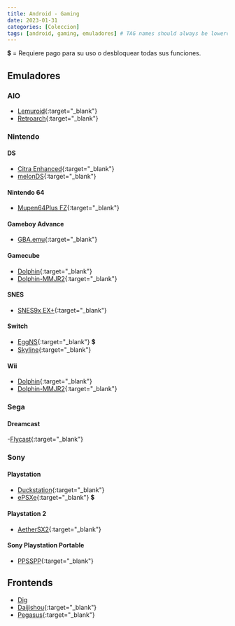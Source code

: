 ```yaml
---
title: Android - Gaming
date: 2023-01-31
categories: [Coleccion]
tags: [android, gaming, emuladores] # TAG names should always be lowercase
---
```


&#128178; = Requiere pago para su uso o desbloquear todas sus funciones.

## Emuladores

### AIO

- [Lemuroid](https://github.com/Swordfish90/Lemuroid){:target="\_blank"}
- [Retroarch](https://www.retroarch.com/index.php?page=platforms){:target="\_blank"}

### Nintendo

#### DS

- [Citra Enhanced](https://github.com/Gamer64ytb/Citra-Enhanced){:target="\_blank"}
- [melonDS](https://play.google.com/store/apps/details?id=me.magnum.melonds){:target="\_blank"}

#### Nintendo 64

- [Mupen64Plus FZ](https://play.google.com/store/apps/details?id=org.mupen64plusae.v3.fzurita){:target="\_blank"}

#### Gameboy Advance

- [GBA.emu](https://github.com/Rakashazi/emu-ex-plus-alpha){:target="\_blank"}

#### Gamecube

- [Dolphin](https://es.dolphin-emu.org/){:target="\_blank"}
- [Dolphin-MMJR2](https://github.com/Lumince/Dolphin-MMJR2){:target="\_blank"}

#### SNES

- [SNES9x EX+](https://play.google.com/store/apps/details?id=com.explusalpha.Snes9xPlus){:target="\_blank"}

#### Switch

- [EggNS](https://play.google.com/store/apps/details?id=com.xiaoji.gamesirnsemulator.x.google){:target="\_blank"} &#128178;
- [Skyline](https://skyline-emu.one/){:target="\_blank"}

#### Wii

- [Dolphin](https://es.dolphin-emu.org/){:target="\_blank"}
- [Dolphin-MMJR2](https://github.com/Lumince/Dolphin-MMJR2){:target="\_blank"}

### Sega

#### Dreamcast

-[Flycast](https://github.com/flyinghead/flycast){:target="\_blank"}

### Sony

#### Playstation

- [Duckstation](https://play.google.com/store/apps/details?id=com.github.stenzek.duckstation){:target="\_blank"}
- [ePSXe](https://play.google.com/store/apps/details?id=com.epsxe.ePSXe){:target="\_blank"} &#128178;

#### Playstation 2

- [AetherSX2](https://www.aethersx2.com/archive/){:target="\_blank"}

#### Sony Playstation Portable

- [PPSSPP](https://www.ppsspp.org/){:target="\_blank"}

## Frontends

- [Dig](https://play.google.com/store/apps/details?id=com.digdroid.alman.dig)
- [Daijishou](https://github.com/magneticchen/Daijishou){:target="\_blank"}
- [Pegasus](https://github.com/mmatyas/pegasus-frontend){:target="\_blank"}
